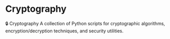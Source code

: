 # Cryptography
🔒 Cryptography A collection of Python scripts for cryptographic algorithms, encryption/decryption techniques, and security utilities.
